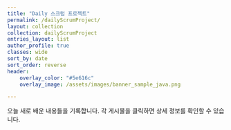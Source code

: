 ```yaml
---
title: "Daily 스크럼 프로젝트"
permalink: /dailyScrumProject/
layout: collection
collection: dailyScrumProject
entries_layout: list
author_profile: true
classes: wide
sort_by: date
sort_order: reverse
header:
    overlay_color: "#5e616c"
    overlay_image: /assets/images/banner_sample_java.png

---
```


오늘 새로 배운 내용들을 기록합니다. 각 게시물을 클릭하면 상세 정보를 확인할 수 있습니다.
